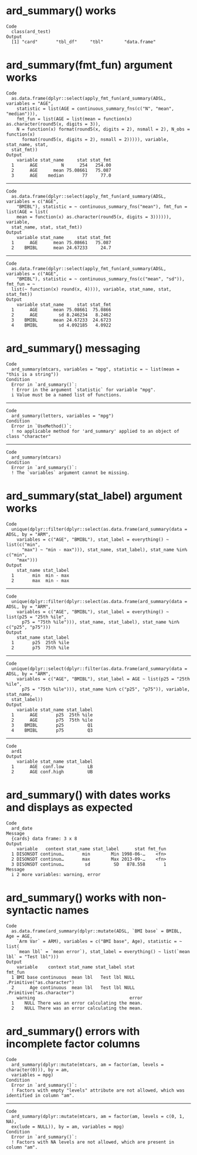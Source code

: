 # ard_summary() works

    Code
      class(ard_test)
    Output
      [1] "card"       "tbl_df"     "tbl"        "data.frame"

# ard_summary(fmt_fun) argument works

    Code
      as.data.frame(dplyr::select(apply_fmt_fun(ard_summary(ADSL, variables = "AGE",
        statistic = list(AGE = continuous_summary_fns(c("N", "mean", "median"))),
        fmt_fun = list(AGE = list(mean = function(x) as.character(round5(x, digits = 3)),
        N = function(x) format(round5(x, digits = 2), nsmall = 2), N_obs = function(x)
          format(round5(x, digits = 2), nsmall = 2))))), variable, stat_name, stat,
      stat_fmt))
    Output
        variable stat_name     stat stat_fmt
      1      AGE         N      254   254.00
      2      AGE      mean 75.08661   75.087
      3      AGE    median       77     77.0

---

    Code
      as.data.frame(dplyr::select(apply_fmt_fun(ard_summary(ADSL, variables = c("AGE",
        "BMIBL"), statistic = ~ continuous_summary_fns("mean"), fmt_fun = list(AGE = list(
        mean = function(x) as.character(round5(x, digits = 3)))))), variable,
      stat_name, stat, stat_fmt))
    Output
        variable stat_name     stat stat_fmt
      1      AGE      mean 75.08661   75.087
      2    BMIBL      mean 24.67233     24.7

---

    Code
      as.data.frame(dplyr::select(apply_fmt_fun(ard_summary(ADSL, variables = c("AGE",
        "BMIBL"), statistic = ~ continuous_summary_fns(c("mean", "sd")), fmt_fun = ~
      list(~ function(x) round(x, 4)))), variable, stat_name, stat, stat_fmt))
    Output
        variable stat_name     stat stat_fmt
      1      AGE      mean 75.08661  75.0866
      2      AGE        sd 8.246234   8.2462
      3    BMIBL      mean 24.67233  24.6723
      4    BMIBL        sd 4.092185   4.0922

# ard_summary() messaging

    Code
      ard_summary(mtcars, variables = "mpg", statistic = ~ list(mean = "this is a string"))
    Condition
      Error in `ard_summary()`:
      ! Error in the argument `statistic` for variable "mpg".
      i Value must be a named list of functions.

---

    Code
      ard_summary(letters, variables = "mpg")
    Condition
      Error in `UseMethod()`:
      ! no applicable method for 'ard_summary' applied to an object of class "character"

---

    Code
      ard_summary(mtcars)
    Condition
      Error in `ard_summary()`:
      ! The `variables` argument cannot be missing.

# ard_summary(stat_label) argument works

    Code
      unique(dplyr::filter(dplyr::select(as.data.frame(ard_summary(data = ADSL, by = "ARM",
        variables = c("AGE", "BMIBL"), stat_label = everything() ~ list(c("min",
          "max") ~ "min - max"))), stat_name, stat_label), stat_name %in% c("min",
        "max")))
    Output
        stat_name stat_label
      1       min  min - max
      2       max  min - max

---

    Code
      unique(dplyr::filter(dplyr::select(as.data.frame(ard_summary(data = ADSL, by = "ARM",
        variables = c("AGE", "BMIBL"), stat_label = everything() ~ list(p25 = "25th %ile",
          p75 = "75th %ile"))), stat_name, stat_label), stat_name %in% c("p25", "p75")))
    Output
        stat_name stat_label
      1       p25  25th %ile
      2       p75  75th %ile

---

    Code
      unique(dplyr::select(dplyr::filter(as.data.frame(ard_summary(data = ADSL, by = "ARM",
        variables = c("AGE", "BMIBL"), stat_label = AGE ~ list(p25 = "25th %ile",
          p75 = "75th %ile"))), stat_name %in% c("p25", "p75")), variable, stat_name,
      stat_label))
    Output
        variable stat_name stat_label
      1      AGE       p25  25th %ile
      2      AGE       p75  75th %ile
      3    BMIBL       p25         Q1
      4    BMIBL       p75         Q3

---

    Code
      ard1
    Output
        variable stat_name stat_label
      1      AGE  conf.low         LB
      2      AGE conf.high         UB

# ard_summary() with dates works and displays as expected

    Code
      ard_date
    Message
      {cards} data frame: 3 x 8
    Output
        variable   context stat_name stat_label      stat fmt_fun
      1 DISONSDT continuo…       min        Min 1998-06-…    <fn>
      2 DISONSDT continuo…       max        Max 2013-09-…    <fn>
      3 DISONSDT continuo…        sd         SD   878.558       1
    Message
      i 2 more variables: warning, error

# ard_summary() works with non-syntactic names

    Code
      as.data.frame(ard_summary(dplyr::mutate(ADSL, `BMI base` = BMIBL, Age = AGE,
        `Arm Var` = ARM), variables = c("BMI base", Age), statistic = ~ list(
        `mean lbl` = `mean error`), stat_label = everything() ~ list(`mean lbl` = "Test lbl")))
    Output
        variable    context stat_name stat_label stat                    fmt_fun
      1 BMI base continuous  mean lbl   Test lbl NULL .Primitive("as.character")
      2      Age continuous  mean lbl   Test lbl NULL .Primitive("as.character")
        warning                                    error
      1    NULL There was an error calculating the mean.
      2    NULL There was an error calculating the mean.

# ard_summary() errors with incomplete factor columns

    Code
      ard_summary(dplyr::mutate(mtcars, am = factor(am, levels = character(0))), by = am,
      variables = mpg)
    Condition
      Error in `ard_summary()`:
      ! Factors with empty "levels" attribute are not allowed, which was identified in column "am".

---

    Code
      ard_summary(dplyr::mutate(mtcars, am = factor(am, levels = c(0, 1, NA),
      exclude = NULL)), by = am, variables = mpg)
    Condition
      Error in `ard_summary()`:
      ! Factors with NA levels are not allowed, which are present in column "am".

